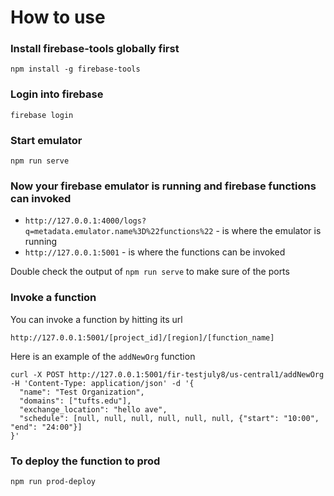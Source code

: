# How to use

### Install firebase-tools globally first

```
npm install -g firebase-tools
```

### Login into firebase

```
firebase login
```

### Start emulator

```
npm run serve
```

### Now your firebase emulator is running and firebase functions can invoked

- `http://127.0.0.1:4000/logs?q=metadata.emulator.name%3D%22functions%22` - is where the emulator is running
- `http://127.0.0.1:5001` - is where the functions can be invoked

Double check the output of `npm run serve` to make sure of the ports

### Invoke a function

You can invoke a function by hitting its url

```
http://127.0.0.1:5001/[project_id]/[region]/[function_name]
```

Here is an example of the `addNewOrg` function

```
curl -X POST http://127.0.0.1:5001/fir-testjuly8/us-central1/addNewOrg -H 'Content-Type: application/json' -d '{
  "name": "Test Organization",
  "domains": ["tufts.edu"], 
  "exchange_location": "hello ave", 
  "schedule": [null, null, null, null, null, null, {"start": "10:00", "end": "24:00"}]
}'
```

### To deploy the function to prod

```
npm run prod-deploy
```